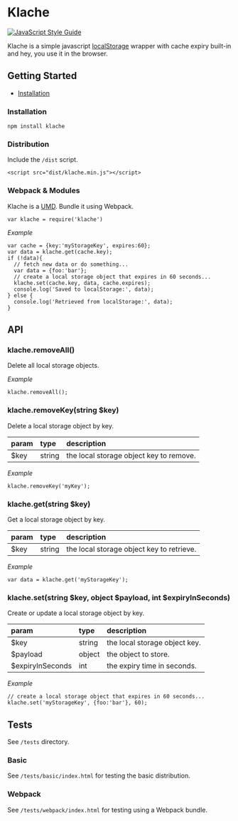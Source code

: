 Klache
======

[![JavaScript Style Guide](https://img.shields.io/badge/code_style-standard-brightgreen.svg)](https://standardjs.com)

Klache is a simple javascript [localStorage](https://developer.mozilla.org/en-US/docs/Web/API/Window/localStorage) wrapper with cache expiry built-in and hey, you use it in the browser.

## Getting Started

+ [Installation](#installation)

### Installation

```
npm install klache
```

### Distribution

Include the `/dist` script.

```
<script src="dist/klache.min.js"></script>
```

### Webpack & Modules

Klache is a [UMD](https://github.com/umdjs/umd). Bundle it using Webpack.

```
var klache = require('klache')
```

*Example*

```
var cache = {key:'myStorageKey', expires:60};
var data = klache.get(cache.key);
if (!data){
  // fetch new data or do something...
  var data = {foo:'bar'};
  // create a local storage object that expires in 60 seconds...
  klache.set(cache.key, data, cache.expires);
  console.log('Saved to localStorage:', data);
} else {
  console.log('Retrieved from localStorage:', data);
}
```

## API

### klache.removeAll()

Delete all local storage objects.

*Example*

```
klache.removeAll();
```

### klache.removeKey(string $key)

Delete a local storage object by key.

| param    | type    | description                             |
|:---------|:--------|:----------------------------------------|
| $key     | string  | the local storage object key to remove. |

*Example*

```
klache.removeKey('myKey');
```

### klache.get(string $key)

Get a local storage object by key.

| param    | type    | description                               |
|:---------|:--------|:------------------------------------------|
| $key     | string  | the local storage object key to retrieve. |

*Example*

```
var data = klache.get('myStorageKey');
```

### klache.set(string $key, object $payload, int $expiryInSeconds)

Create or update a local storage object by key.

| param            | type    | description                          |
|:-----------------|:--------|:-------------------------------------|
| $key             | string  | the local storage object key.        |
| $payload         | object  | the object to store.                 |
| $expiryInSeconds | int     | the expiry time in seconds.          |

*Example*

```
// create a local storage object that expires in 60 seconds...
klache.set('myStorageKey', {foo:'bar'}, 60);
```

## Tests

See `/tests` directory.

### Basic

See `/tests/basic/index.html` for testing the basic distribution.


### Webpack

See `/tests/webpack/index.html` for testing using a Webpack bundle.
